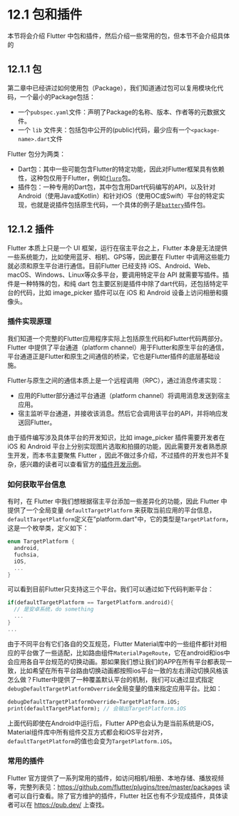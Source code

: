 # 12.1 包和插件

本节将会介绍 Flutter 中包和插件，然后介绍一些常用的包，但本节不会介绍具体的

## 12.1.1 包

第二章中已经讲过如何使用包（Package），我们知道通过包可以复用模块化代码，一个最小的Package包括：

- 一个`pubspec.yaml`文件：声明了Package的名称、版本、作者等的元数据文件。
- 一个 `lib` 文件夹：包括包中公开的(public)代码，最少应有一个`<package-name>.dart`文件

Flutter 包分为两类：

- Dart包：其中一些可能包含Flutter的特定功能，因此对Flutter框架具有依赖性，这种包仅用于Flutter，例如[`fluro`](https://pub.dartlang.org/packages/fluro)包。
- 插件包：一种专用的Dart包，其中包含用Dart代码编写的API，以及针对Android（使用Java或Kotlin）和针对iOS（使用OC或Swift）平台的特定实现，也就是说插件包括原生代码，一个具体的例子是[`battery`](https://pub.dartlang.org/packages/battery)插件包。

## 12.1.2 插件

Flutter 本质上只是一个 UI 框架，运行在宿主平台之上，Flutter 本身是无法提供一些系统能力，比如使用蓝牙、相机、GPS等，因此要在 Flutter 中调用这些能力就必须和原生平台进行通信。目前Flutter 已经支持 iOS、Android、Web、macOS、Windows、Linux等众多平台，要调用特定平台 API 就需要写插件。插件是一种特殊的包，和纯 dart 包主要区别是插件中除了dart代码，还包括特定平台的代码，比如 image_picker 插件可以在 iOS 和 Android 设备上访问相册和摄像头。

### 插件实现原理

我们知道一个完整的Flutter应用程序实际上包括原生代码和Flutter代码两部分。Flutter 中提供了平台通道（platform channel）用于Flutter和原生平台的通信，平台通道正是Flutter和原生之间通信的桥梁，它也是Flutter插件的底层基础设施。

Flutter与原生之间的通信本质上是一个远程调用（RPC），通过消息传递实现：

- 应用的Flutter部分通过平台通道（platform channel）将调用消息发送到宿主应用。
- 宿主监听平台通道，并接收该消息。然后它会调用该平台的API，并将响应发送回Flutter。

由于插件编写涉及具体平台的开发知识，比如 image_picker 插件需要开发者在 iOS 和 Android 平台上分别实现图片选取和拍摄的功能，因此需要开发者熟悉原生开发，而本书主要聚焦 Flutter ，因此不做过多介绍，不过插件的开发也并不复杂，感兴趣的读者可以查看官方的[插件开发示例](https://flutter.cn/docs/development/packages-and-plugins/developing-packages)。

### 如何获取平台信息

有时，在 Flutter 中我们想根据宿主平台添加一些差异化的功能，因此 Flutter 中提供了一个全局变量 `defaultTargetPlatform` 来获取当前应用的平台信息，`defaultTargetPlatform`定义在"platform.dart"中，它的类型是`TargetPlatform`，这是一个枚举类，定义如下：

```dart
enum TargetPlatform {
  android,
  fuchsia,
  iOS,
  ...
}
```

可以看到目前Flutter只支持这三个平台。我们可以通过如下代码判断平台：

```dart
if(defaultTargetPlatform == TargetPlatform.android){
  // 是安卓系统，do something
  ...
}
...
```

由于不同平台有它们各自的交互规范，Flutter Material库中的一些组件都针对相应的平台做了一些适配，比如路由组件`MaterialPageRoute`，它在android和ios中会应用各自平台规范的切换动画。那如果我们想让我们的APP在所有平台都表现一致，比如希望在所有平台路由切换动画都按照ios平台一致的左右滑动切换风格该怎么做？Flutter中提供了一种覆盖默认平台的机制，我们可以通过显式指定`debugDefaultTargetPlatformOverride`全局变量的值来指定应用平台。比如：

```dart
debugDefaultTargetPlatformOverride=TargetPlatform.iOS;
print(defaultTargetPlatform); // 会输出TargetPlatform.iOS
```

上面代码即使在Android中运行后，Flutter APP也会认为是当前系统是iOS，Material组件库中所有组件交互方式都会和iOS平台对齐，`defaultTargetPlatform`的值也会变为`TargetPlatform.iOS`。

### 常用的插件

Flutter 官方提供了一系列常用的插件，如访问相机/相册、本地存储、播放视频等，完整列表见：https://github.com/flutter/plugins/tree/master/packages 读者可以自行查看。除了官方维护的插件，Flutter 社区也有不少现成插件，具体读者可以在 https://pub.dev/ 上查找。



